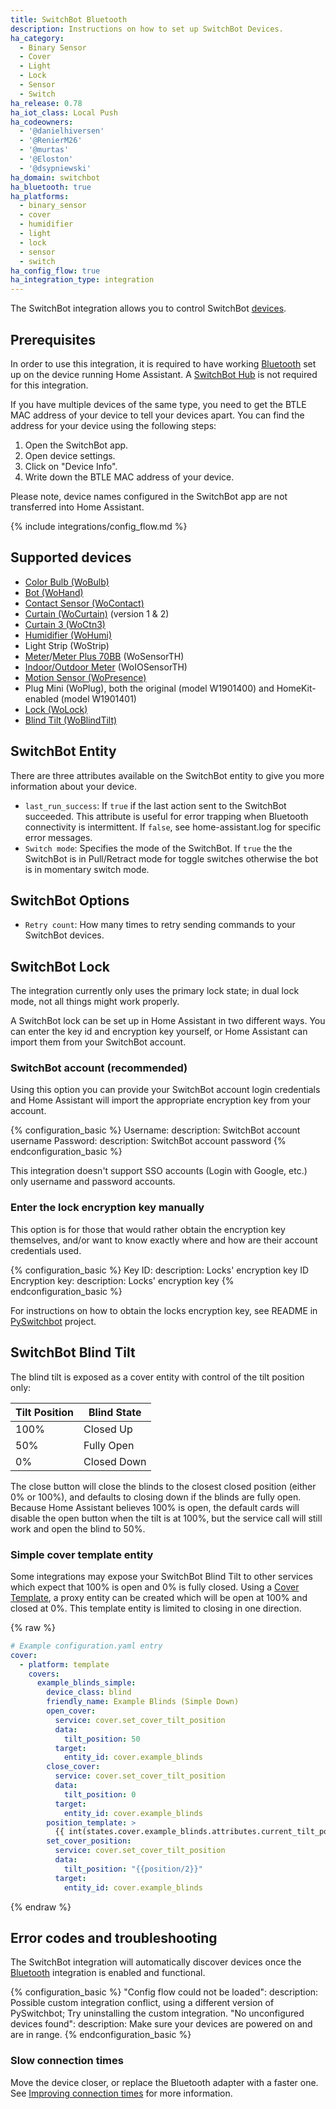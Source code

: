 ```yaml
---
title: SwitchBot Bluetooth
description: Instructions on how to set up SwitchBot Devices.
ha_category:
  - Binary Sensor
  - Cover
  - Light
  - Lock
  - Sensor
  - Switch
ha_release: 0.78
ha_iot_class: Local Push
ha_codeowners:
  - '@danielhiversen'
  - '@RenierM26'
  - '@murtas'
  - '@Eloston'
  - '@dsypniewski'
ha_domain: switchbot
ha_bluetooth: true
ha_platforms:
  - binary_sensor
  - cover
  - humidifier
  - light
  - lock
  - sensor
  - switch
ha_config_flow: true
ha_integration_type: integration
---
```


The SwitchBot integration allows you to control SwitchBot [devices](https://www.switch-bot.com/).

## Prerequisites

In order to use this integration, it is required to have working [Bluetooth](/integrations/bluetooth) set up on the device running Home Assistant. A [SwitchBot Hub](https://switch-bot.com/pages/switchbot-hub-mini) is not required for this integration.

If you have multiple devices of the same type, you need to get the BTLE MAC address of your device to tell your devices apart. You can find the address for your device using the following steps:

1. Open the SwitchBot app.
2. Open device settings.
3. Click on "Device Info".
4. Write down the BTLE MAC address of your device.

Please note, device names configured in the SwitchBot app are not transferred into Home Assistant.

{% include integrations/config_flow.md %}

## Supported devices

- [Color Bulb (WoBulb)](https://switch-bot.com/pages/switchbot-color-bulb)
- [Bot (WoHand)](https://switch-bot.com/pages/switchbot-bot)
- [Contact Sensor (WoContact)](https://switch-bot.com/pages/switchbot-contact-sensor)
- [Curtain (WoCurtain)](https://switch-bot.com/pages/switchbot-curtain) (version 1 & 2)
- [Curtain 3 (WoCtn3)](https://switch-bot.com/pages/switchbot-curtain-3)
- [Humidifier (WoHumi)](https://eu.switch-bot.com/products/switchbot-smart-humidifier)
- Light Strip (WoStrip)
- [Meter](https://switch-bot.com/pages/switchbot-meter)/[Meter Plus 70BB](https://switch-bot.com/pages/switchbot-meter-plus) (WoSensorTH)
- [Indoor/Outdoor Meter](https://switch-bot.com/pages/switchbot-indoor-outdoor-thermo-hygrometer) (WoIOSensorTH)
- [Motion Sensor (WoPresence)](https://switch-bot.com/pages/switchbot-motion-sensor)
- Plug Mini (WoPlug), both the original (model W1901400) and HomeKit-enabled (model W1901401)
- [Lock (WoLock)](https://switch-bot.com/pages/switchbot-lock)
- [Blind Tilt (WoBlindTilt)](https://switch-bot.com/pages/switchbot-blind-tilt)

## SwitchBot Entity

There are three attributes available on the SwitchBot entity to give you more information about your device.

- `last_run_success`: If `true` if the last action sent to the SwitchBot succeeded. This attribute is useful for error trapping when Bluetooth connectivity is intermittent. If `false`, see home-assistant.log for specific error messages.
- `Switch mode`: Specifies the mode of the SwitchBot. If `true` the the SwitchBot is in Pull/Retract mode for toggle switches otherwise the bot is in momentary switch mode.

## SwitchBot Options

- `Retry count`: How many times to retry sending commands to your SwitchBot devices.

## SwitchBot Lock

The integration currently only uses the primary lock state; in dual lock mode, not all things might work properly.

A SwitchBot lock can be set up in Home Assistant in two different ways. You can enter the key id and encryption key yourself, or Home Assistant can import them from your SwitchBot account.

### SwitchBot account (recommended)

Using this option you can provide your SwitchBot account login credentials and Home Assistant will import the appropriate encryption key from your account.

{% configuration_basic %}
Username:
  description: SwitchBot account username
Password:
  description: SwitchBot account password
{% endconfiguration_basic %}

<div class='note warning'>
This integration doesn't support SSO accounts (Login with Google, etc.) only username and password accounts.
</div>

### Enter the lock encryption key manually

This option is for those that would rather obtain the encryption key themselves, and/or want to know exactly where and how are their account credentials used.

{% configuration_basic %}
Key ID:
  description: Locks' encryption key ID
Encryption key:
  description: Locks' encryption key
{% endconfiguration_basic %}

For instructions on how to obtain the locks encryption key, see README in [PySwitchbot](https://github.com/Danielhiversen/pySwitchbot#obtaining-locks-encryption-key) project.

## SwitchBot Blind Tilt

The blind tilt is exposed as a cover entity with control of the tilt position only:

| Tilt Position | Blind State |
| ------------- | ----------- |
| 100%          | Closed Up   |
| 50%           | Fully Open  |
| 0%            | Closed Down |

The close button will close the blinds to the closest closed position (either 0% or 100%), and defaults to closing down if the blinds are fully open. Because Home Assistant believes 100% is open, the default cards will disable the open button when the tilt is at 100%, but the service call will still work and open the blind to 50%.

### Simple cover template entity

Some integrations may expose your SwitchBot Blind Tilt to other services which expect that 100% is open and 0% is fully closed. Using a [Cover Template](/integrations/cover.template), a proxy entity can be created which will be open at 100% and closed at 0%. This template entity is limited to closing in one direction.

{% raw %}

```yaml
# Example configuration.yaml entry
cover:
  - platform: template
    covers:
      example_blinds_simple:
        device_class: blind
        friendly_name: Example Blinds (Simple Down)
        open_cover:
          service: cover.set_cover_tilt_position
          data:
            tilt_position: 50
          target:
            entity_id: cover.example_blinds
        close_cover:
          service: cover.set_cover_tilt_position
          data:
            tilt_position: 0
          target:
            entity_id: cover.example_blinds
        position_template: >
          {{ int(states.cover.example_blinds.attributes.current_tilt_position)*2 }}
        set_cover_position:
          service: cover.set_cover_tilt_position
          data:
            tilt_position: "{{position/2}}"
          target:
            entity_id: cover.example_blinds
```

{% endraw %}

## Error codes and troubleshooting

The SwitchBot integration will automatically discover devices once the [Bluetooth](/integrations/bluetooth) integration is enabled and functional.

{% configuration_basic %}
"Config flow could not be loaded":
  description: Possible custom integration conflict, using a different version of PySwitchbot; Try uninstalling the custom integration.
"No unconfigured devices found":
  description: Make sure your devices are powered on and are in range.
{% endconfiguration_basic %}

### Slow connection times

Move the device closer, or replace the Bluetooth adapter with a faster one. See [Improving connection times](/integrations/bluetooth/#improving-connection-times) for more information.
